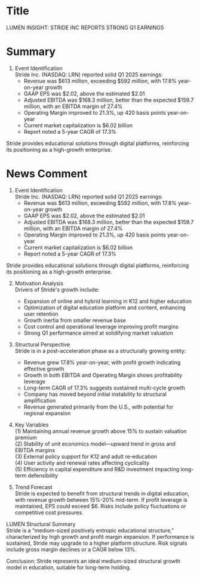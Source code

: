 # Title
LUMEN INSIGHT: STRIDE INC REPORTS STRONG Q1 EARNINGS

# Summary
1. Event Identification  
Stride Inc. (NASDAQ: LRN) reported solid Q1 2025 earnings:  
   - Revenue was $613 million, exceeding $592 million, with 17.8% year-on-year growth  
   - GAAP EPS was $2.02, above the estimated $2.01  
   - Adjusted EBITDA was $168.3 million, better than the expected $159.7 million, with an EBITDA margin of 27.4%  
   - Operating Margin improved to 21.3%, up 420 basis points year-on-year  
   - Current market capitalization is $6.02 billion  
   - Report noted a 5-year CAGR of 17.3%  

Stride provides educational solutions through digital platforms, reinforcing its positioning as a high-growth enterprise.

# News Comment
1. Event Identification  
Stride Inc. (NASDAQ: LRN) reported solid Q1 2025 earnings:  
   - Revenue was $613 million, exceeding $592 million, with 17.8% year-on-year growth  
   - GAAP EPS was $2.02, above the estimated $2.01  
   - Adjusted EBITDA was $168.3 million, better than the expected $159.7 million, with an EBITDA margin of 27.4%  
   - Operating Margin improved to 21.3%, up 420 basis points year-on-year  
   - Current market capitalization is $6.02 billion  
   - Report noted a 5-year CAGR of 17.3%  

Stride provides educational solutions through digital platforms, reinforcing its positioning as a high-growth enterprise.

2. Motivation Analysis  
Drivers of Stride's growth include:  
   - Expansion of online and hybrid learning in K12 and higher education  
   - Optimization of digital education platform and content, enhancing user retention  
   - Growth inertia from smaller revenue base  
   - Cost control and operational leverage improving profit margins  
   - Strong Q1 performance aimed at solidifying market valuation  

3. Structural Perspective  
Stride is in a post-acceleration phase as a structurally growing entity:  
   - Revenue grew 17.8% year-on-year, with profit growth indicating effective growth  
   - Growth in both EBITDA and Operating Margin shows profitability leverage  
   - Long-term CAGR of 17.3% suggests sustained multi-cycle growth  
   - Company has moved beyond initial instability to structural amplification  
   - Revenue generated primarily from the U.S., with potential for regional expansion  

4. Key Variables  
(1) Maintaining annual revenue growth above 15% to sustain valuation premium  
(2) Stability of unit economics model—upward trend in gross and EBITDA margins  
(3) External policy support for K12 and adult re-education  
(4) User activity and renewal rates affecting cyclicality  
(5) Efficiency in capital expenditure and R&D investment impacting long-term defensibility  

5. Trend Forecast  
Stride is expected to benefit from structural trends in digital education, with revenue growth between 15%-20% mid-term. If profit leverage is maintained, EPS could exceed $6. Risks include policy fluctuations or competitive cost pressures.  

LUMEN Structural Summary  
Stride is a “medium-sized positively entropic educational structure,” characterized by high growth and profit margin expansion. If performance is sustained, Stride may upgrade to a higher platform structure. Risk signals include gross margin declines or a CAGR below 13%.

Conclusion: Stride represents an ideal medium-sized structural growth model in education, suitable for long-term holding.
